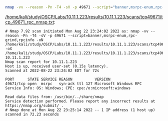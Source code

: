 ```bash
nmap -vv --reason -Pn -T4 -sV -p 49671 --script="banner,msrpc-enum,rpc-grind,rpcinfo" -oN "/home/kali/study/OSCP/Labs/10.11.1.223/results/10.11.1.223/scans/tcp49671/tcp_49671_rpc_nmap.txt" -oX "/home/kali/study/OSCP/Labs/10.11.1.223/results/10.11.1.223/scans/tcp49671/xml/tcp_49671_rpc_nmap.xml" 10.11.1.223
```

[/home/kali/study/OSCP/Labs/10.11.1.223/results/10.11.1.223/scans/tcp49671/tcp_49671_rpc_nmap.txt](file:///home/kali/study/OSCP/Labs/10.11.1.223/results/10.11.1.223/scans/tcp49671/tcp_49671_rpc_nmap.txt):

```
# Nmap 7.92 scan initiated Mon Aug 22 23:24:02 2022 as: nmap -vv --reason -Pn -T4 -sV -p 49671 --script=banner,msrpc-enum,rpc-grind,rpcinfo -oN /home/kali/study/OSCP/Labs/10.11.1.223/results/10.11.1.223/scans/tcp49671/tcp_49671_rpc_nmap.txt -oX /home/kali/study/OSCP/Labs/10.11.1.223/results/10.11.1.223/scans/tcp49671/xml/tcp_49671_rpc_nmap.xml 10.11.1.223
Nmap scan report for 10.11.1.223
Host is up, received user-set (0.15s latency).
Scanned at 2022-08-22 23:24:02 EDT for 72s

PORT      STATE SERVICE REASON          VERSION
49671/tcp open  msrpc   syn-ack ttl 127 Microsoft Windows RPC
Service Info: OS: Windows; CPE: cpe:/o:microsoft:windows

Read data files from: /usr/bin/../share/nmap
Service detection performed. Please report any incorrect results at https://nmap.org/submit/ .
# Nmap done at Mon Aug 22 23:25:14 2022 -- 1 IP address (1 host up) scanned in 72.23 seconds

```
